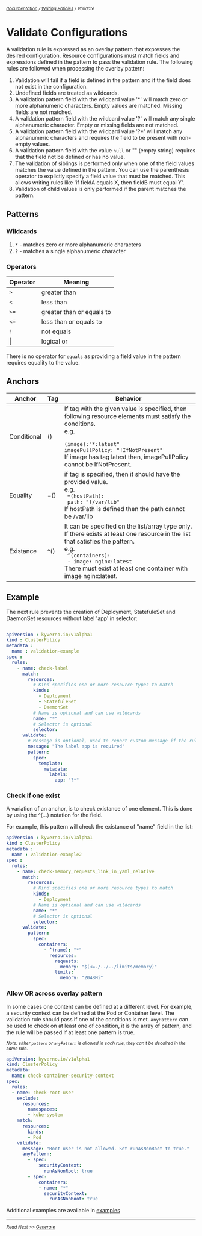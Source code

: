 <small>*[documentation](/README.md#documentation) / [Writing Policies](/documentation/writing-policies.md) / Validate*</small>


# Validate Configurations 

A validation rule is expressed as an overlay pattern that expresses the desired configuration. Resource configurations must match fields and expressions defined in the pattern to pass the validation rule. The following rules are followed when processing the overlay pattern:

1. Validation will fail if a field is defined in the pattern and if the field does not exist in the configuration. 
2. Undefined fields are treated as wildcards. 
3. A validation pattern field with the wildcard value '*' will match zero or more alphanumeric characters. Empty values are matched. Missing fields are not matched.
4. A validation pattern field with the wildcard value '?' will match any single alphanumeric character. Empty or missing fields are not matched. 
5. A validation pattern field with the wildcard value '?*' will match any alphanumeric characters and requires the field to be present with non-empty values.
6. A validation pattern field with the value `null` or "" (empty string) requires that the field not be defined or has no value.
7. The validation of siblings is performed only when one of the field values matches the value defined in the pattern. You can use the parenthesis operator to explictly specify a field value that must be matched. This allows writing rules like 'if fieldA equals X, then fieldB must equal Y'.
8. Validation of child values is only performed if the parent matches the pattern.

## Patterns

### Wildcards
1. `*` - matches zero or more alphanumeric characters
2. `?` - matches a single alphanumeric character

### Operators

| Operator   | Meaning                   |
|------------|---------------------------| 
| `>`        | greater than              | 
| `<`        | less than                 | 
| `>=`       | greater than or equals to |
| `<=`       | less than or equals to    | 
| `!`        | not equals                |
|  \|        | logical or                |

There is no operator for `equals` as providing a field value in the pattern requires equality to the value.

## Anchors
| Anchor      	| Tag 	| Behavior                                                                                                                                                                                                                                     	|
|-------------	|-----	|----------------------------------------------------------------------------------------------------------------------------------------------------------------------------------------------------------------------------------------------	|
| Conditional 	| ()  	| If tag with the given value is specified, then following resource elements must satisfy the conditions.<br>e.g. <br><code> (image):"*:latest" <br>imagePullPolicy: "!IfNotPresent"</code><br> If image has tag latest then, imagePullPolicy cannot be IfNotPresent.                                                	|
| Equality    	| =() 	| if tag is specified, then it should have the provided value.<br>e.g.<br><code> =(hostPath):<br> path: "!/var/lib" </code><br> If hostPath is defined then the path cannot be /var/lib                                                                                  	|
| Existance   	| ^() 	| It can be specified on the list/array type only. If there exists at least one resource in the list that satisfies the pattern.<br>e.g. <br><code> ^(containers):<br> - image: nginx:latest </code><br> There must exist at least one container with image nginx:latest. 	|
## Example
The next rule prevents the creation of Deployment, StatefuleSet and DaemonSet resources without label 'app' in selector:
````yaml

apiVersion : kyverno.io/v1alpha1
kind : ClusterPolicy
metadata :
  name : validation-example
spec :
  rules:
    - name: check-label
      match:
        resources:
          # Kind specifies one or more resource types to match
          kinds:
            - Deployment
            - StatefuleSet
            - DaemonSet
          # Name is optional and can use wildcards
          name: "*"
          # Selector is optional
          selector:
      validate:
        # Message is optional, used to report custom message if the rule condition fails
        message: "The label app is required"    
        pattern:
          spec:
            template:
              metadata:
                labels:
                  app: "?*"

````

### Check if one exist
A variation of an anchor, is to check existance of one element. This is done by using the ^(...) notation for the field.

For example, this pattern will check the existance of "name" field in the list:

````yaml
apiVersion : kyverno.io/v1alpha1
kind : ClusterPolicy
metadata :
  name : validation-example2
spec :
  rules:
    - name: check-memory_requests_link_in_yaml_relative
      match:
        resources:
          # Kind specifies one or more resource types to match
          kinds:
            - Deployment
          # Name is optional and can use wildcards
          name: "*"
          # Selector is optional
          selector:
      validate:
        pattern:
          spec:
            containers:
              - ^(name): "*"
                resources:
                  requests:
                    memory: "$(<=./../../limits/memory)"
                  limits:
                    memory: "2048Mi"
````

### Allow OR across overlay pattern
In some cases one content can be defined at a different level. For example, a security context can be defined at the Pod or Container level. The validation rule should pass if one of the conditions is met. 
`anyPattern` can be used to check on at least one of condition, it is the array of pattern, and the rule will be passed if at least one pattern is true.

<small>*Note: either `pattern` or `anyPattern` is allowed in each rule, they can't be decalred in the same rule.*</small>

````yaml
apiVersion: kyverno.io/v1alpha1
kind: ClusterPolicy
metadata:
  name: check-container-security-context
spec:
  rules:
  - name: check-root-user
    exclude:
      resources:
        namespaces: 
        - kube-system
    match:
      resources:
        kinds:
        - Pod
    validate:
      message: "Root user is not allowed. Set runAsNonRoot to true."
      anyPattern:
        - spec:
            securityContext:
              runAsNonRoot: true
        - spec:
            containers:
            - name: "*"
              securityContext:
                runAsNonRoot: true
````


Additional examples are available in [examples](/examples/)


---
<small>*Read Next >> [Generate](/documentation/writing-policies-mutate.md)*</small>
